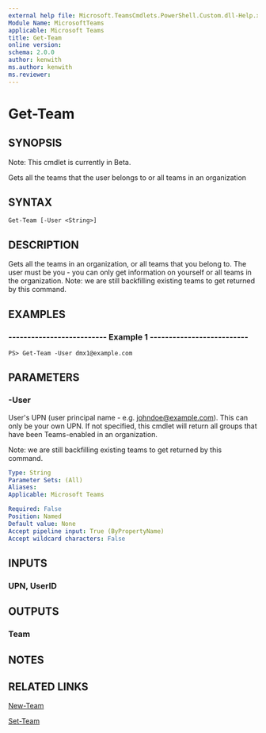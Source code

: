 ```yaml
---
external help file: Microsoft.TeamsCmdlets.PowerShell.Custom.dll-Help.xml
Module Name: MicrosoftTeams
applicable: Microsoft Teams
title: Get-Team
online version: 
schema: 2.0.0
author: kenwith
ms.author: kenwith
ms.reviewer:
---
```


# Get-Team

## SYNOPSIS
Note: This cmdlet is currently in Beta.

Gets all the teams that the user belongs to or all teams in an organization

## SYNTAX

```
Get-Team [-User <String>]
```

## DESCRIPTION
Gets all the teams in an organization, or all teams that you belong to. The user must be you - you can only get information on yourself or all teams in the organization.  Note: we are still backfilling existing teams to get returned by this command.

## EXAMPLES

### --------------------------  Example 1  --------------------------
```
PS> Get-Team -User dmx1@example.com
```

## PARAMETERS

### -User
User's UPN (user principal name - e.g. johndoe@example.com).  This can only be your own UPN.  If not specified, this cmdlet will return all groups that have been Teams-enabled in an organization. 

Note: we are still backfilling existing teams to get returned by this command.

```yaml
Type: String
Parameter Sets: (All)
Aliases:
Applicable: Microsoft Teams

Required: False
Position: Named
Default value: None
Accept pipeline input: True (ByPropertyName)
Accept wildcard characters: False
```

## INPUTS

### UPN, UserID

## OUTPUTS

### Team

## NOTES

## RELATED LINKS

[New-Team](New-Team.md)

[Set-Team](Set-Team.md)
